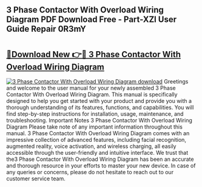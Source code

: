 ## 3 Phase Contactor With Overload Wiring Diagram PDF Download Free - Part-XZl User Guide Repair 0R3mY

# <h2><a href="http://dfncjl.blite.top/?on=3+Phase+Contactor+With+Overload+Wiring+Diagram">🔗Download New 👉🔴 3 Phase Contactor With Overload Wiring Diagram</a></h2>

[![3 Phase Contactor With Overload Wiring Diagram download](https://i.imgur.com/lujVjoI.png)](http://dfncjl.blite.top/?on=3+Phase+Contactor+With+Overload+Wiring+Diagram)
Greetings and welcome to the user manual for your newly assembled 3 Phase Contactor With Overload Wiring Diagram. This manual is specifically designed to help you get started with your product and provide you with a thorough understanding of its features, functions, and capabilities. You will find step-by-step instructions for installation, usage, maintenance, and troubleshooting. Important Notes 3 Phase Contactor With Overload Wiring Diagram Please take note of any important information throughout this manual. 3 Phase Contactor With Overload Wiring Diagram comes with an impressive collection of advanced features, including facial recognition, augmented reality, voice activation, and wireless charging, all easily accessible through the user-friendly and intuitive interface. We trust that the3 Phase Contactor With Overload Wiring Diagram has been an accurate and thorough resource in your efforts to master your new device. In case of any queries or concerns, please do not hesitate to reach out to our customer service team.
